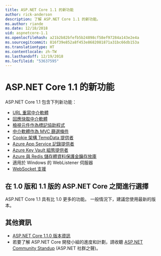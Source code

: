 ```yaml
---
title: ASP.NET Core 1.1 的新功能
author: rick-anderson
description: 了解 ASP.NET Core 1.1 的新功能。
ms.author: riande
ms.date: 12/18/2018
uid: aspnetcore-1.1
ms.openlocfilehash: a21b2b82bfefb5b24898cf58ef97284a143e2e4a
ms.sourcegitcommit: 816f39e852a8f453e8682081871a31bc66db153a
ms.translationtype: HT
ms.contentlocale: zh-TW
ms.lasthandoff: 12/19/2018
ms.locfileid: "53637595"
---
```

# <a name="whats-new-in-aspnet-core-11"></a>ASP.NET Core 1.1 的新功能

ASP.NET Core 1.1 包含下列新功能：

- [URL 重寫中介軟體](xref:fundamentals/url-rewriting)
- [回應快取中介軟體](xref:performance/caching/middleware)
- [檢視元件作為標記協助程式](xref:mvc/views/view-components#invoking-a-view-component-as-a-tag-helper)
- [中介軟體作為 MVC 篩選條件](xref:mvc/controllers/filters#using-middleware-in-the-filter-pipeline)
- [Cookie 架構 TempData 提供者](xref:fundamentals/app-state#tempdata)
- [Azure App Service 記錄提供者](xref:fundamentals/logging/index#azure-app-service-provider)
- [Azure Key Vault 組態提供者](xref:security/key-vault-configuration)
- [Azure 與 Redis 儲存體資料保護金鑰存放庫](xref:security/data-protection/implementation/key-storage-providers#azure-and-redis)
- 適用於 Windows 的 WebListener 伺服器
- [WebSocket 支援](xref:fundamentals/websockets)

## <a name="choosing-between-versions-10-and-11-of-aspnet-core"></a>在 1.0 版和 1.1 版的 ASP.NET Core 之間進行選擇

ASP.NET Core 1.1 具有比 1.0 更多的功能。 一般情況下，建議您使用最新的版本。

## <a name="additional-information"></a>其他資訊

- [ASP.NET Core 1.1.0 版本資訊](https://github.com/aspnet/Home/releases/tag/1.1.0)
- 若要了解 ASP.NET Core 開發小組的進度和計劃，請收聽 [ASP.NET Community Standup](https://live.asp.net/) (ASP.NET 社群之聲)。
